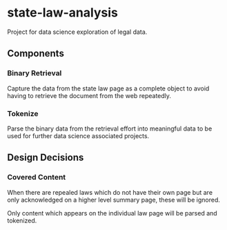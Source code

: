 # state-law-analysis

Project for data science exploration of legal data.

## Components

### Binary Retrieval

Capture the data from the state law page as a complete object to
avoid having to retrieve the document from the web repeatedly.

### Tokenize

Parse the binary data from the retrieval effort into meaningful data
to be used for further data science associated projects.

## Design Decisions

### Covered Content

When there are repealed laws which do not have their own page
but are only acknowledged on a higher level summary page,
these will be ignored.

Only content which appears on the individual law page will be
parsed and tokenized.